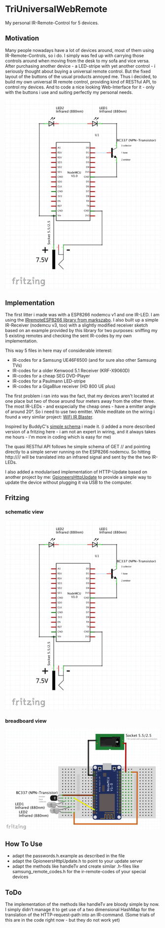 # TriUniversalWebRemote

My personal IR-Remote-Control for 5 devices.

## Motivation

Many people nowadays have a lot of devices around, most of them using IR-Remote-Controls, so i do. I simply was fed up with carrying those controls around when moving from the desk to my sofa and vice versa. After purchasing another device - a LED-stripe with yet another control - i seriously thought about buying a universal remote control. But the fixed layout of the buttons of the usual products annoyed me. Thus i decided, to build my own universal IR remote control, providing kind of RESTful API, to control my devices. And to code a nice looking Web-Interface for it - only with the buttons i use and suiting perfectly my personal needs.

![interface.html](TriUniversalWebRemote-schematic.png "see interface.html in this repository")


## Implementation

The first litter i made was with a ESP8266 nodemcu v1 and one IR-LED. I am using the [IRremoteESP8266 library from markszabo](https://github.com/markszabo/IRremoteESP8266). I also built up a simple IR-Receiver (nodemcu v3, too) with a slightly modified receiver sketch based on an example provided by this library for two purposes: sniffing my 5 existing remotes and checking the sent IR-codes by my own implementation.

This way 5 files in here may of considerable interest:
- IR-codes for a Samsung UE46F6500 (and for sure also other Samsung TVs)
- IR-codes for a older Kenwood 5.1 Receiver (KRF-X9060D)
- IR-codes for a cheap SEG DVD-Player
- IR-codes for a Paulmann LED-stripe
- IR-codes for a GigaBlue receiver (HD 800 UE plus)

The first problem i ran into was the fact, that my devices aren't located at one place but two of those around four meters away from the other three. The most IR-LEDs - and exspecially the cheap ones - have a emitter angle of around 20°. So i need to use two emitter. While meditate on the wiring i found a very similar project: [WiFi IR Blaster](https://create.arduino.cc/projecthub/BuddyC/wifi-ir-blaster-af6bca).

Inspired by BuddyC's [simple schema](https://create.arduino.cc/projecthub/BuddyC/wifi-ir-blaster-af6bca#schematics) i made it. (i added a more described version of a fritzing here - i am not an expert in wiring, and it always takes me hours - i'm more in coding which is easy for me)

The quasi RESTful API follows he simple schema of GET /<device>/<command> and pointing directly to a simple server running on the ESP8266 nodemcu. So hitting http://<ip-of-the-node>/<device>/<command> will be translated into an infrared signal and sent by the the two IR-LEDs.

I also added a modularised implementation of HTTP-Update based on another project by me: [GpioneersHttpUpdate](https://github.com/count023/esp-http-update-server) to provide a simple way to update the device without plugging it via USB to the computer.


## Fritzing

### schematic view
![schematic view](TriUniversalWebRemote-schematic.png)

### breadboard view
![breadboard view](TriUniversalWebRemote-breadboard.png)


## How To Use

- adapt the passwords.h.example as described in the file
- adapt the GpioneersHttpUpdate.h to point to your update server
- adapt the methods like handleTv and create similar .h-files like samsung_remote_codes.h for the ir-remote-codes of your special devices


## ToDo

The implementation of the methods like handleTv are bloody simple by now. I simply didn’t manage it to get use of a two dimensional HashMap for the translation of the HTTP-request-path into an IR-command. (Some trials of this are in the code right now - but they do not work yet)
